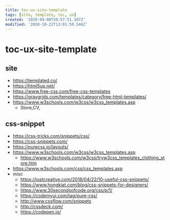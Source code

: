 ```yaml
---
title: toc-ux-site-template
tags: [site, template, toc, ux]
created: '2020-04-08T20:57:51.107Z'
modified: '2020-10-22T13:01:59.546Z'
---
```


# toc-ux-site-template

## site
- https://templated.co/
- https://html5up.net/
- https://www.free-css.com/free-css-templates
- https://graygrids.com/templates/category/free-html-templates/
- https://www.w3schools.com/w3css/w3css_templates.asp
  - Store,CV,

## css-snippet
- https://css-tricks.com/snippets/css/
- https://css-snippets.com/
- https://purecss.io/layouts/
- https://www.w3schools.com/w3css/w3css_templates.asp
  - https://www.w3schools.com/w3css/tryw3css_templates_clothing_store.htm
- https://www.w3schools.com/css/css_templates.asp
- misc
  - https://justcreative.com/2018/04/22/10-useful-css-snippets/
  - https://www.hongkiat.com/blog/css-snippets-for-designers/
  - https://www.30secondsofcode.org/css/p/1/
  - https://codemyui.com/tag/pure-css/
  - http://www.cssflow.com/snippets
  - http://cssdeck.com/
  - https://codepen.io/


